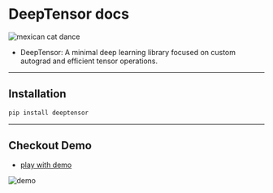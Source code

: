 # DeepTensor docs

![mexican cat dance](./images/assets/mexican-cat-dance.gif)

- DeepTensor: A minimal deep learning library focused on custom autograd and efficient tensor operations.

______________________________________________________________________

## Installation

```bash
pip install deeptensor
```

______________________________________________________________________

## Checkout Demo

- [play with demo](<%5B./demo/main.ipynb%5D(https://github.com/deependujha/DeepTensor/blob/main/demo/main.ipynb)>)

![demo](./images/trained-model.png)
